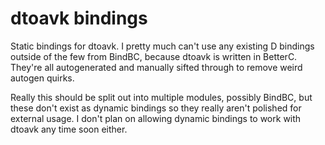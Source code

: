 # dtoavk bindings

Static bindings for dtoavk. I pretty much can't use any existing D bindings
outside of the few from BindBC, because dtoavk is written in BetterC. They're
all autogenerated and manually sifted through to remove weird autogen quirks.

Really this should be split out into multiple modules, possibly BindBC, but
these don't exist as dynamic bindings so they really aren't polished for
external usage.  I don't plan on allowing dynamic bindings to work with dtoavk
any time soon either.
